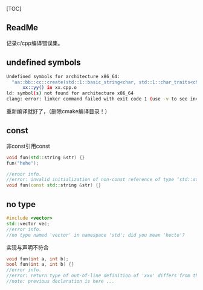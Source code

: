[TOC]



## ReadMe

记录c/cpp编译错误集。



## undefined symbols

```bash
Undefined symbols for architecture x86_64:
  "aa::bb::cc::create(std::1::basic_string<char, std::1::char_traits<char>, std::__1::allocator<char> > const&)", referenced from:
      xx::yy() in xx.cpp.o
ld: symbol(s) not found for architecture x86_64
clang: error: linker command failed with exit code 1 (use -v to see invocation)
```

重新编译就好了，（删除cmake编译目录！）



## const

非const引用const

```cpp
void fun(std::string &str) {}
fun("hehe");

//eroor info.
//error: invalid initialization of non-const reference of type ‘std::string& {aka std::basic_string<char>&}’ from an rvalue of type ‘const char*’
void fun(const std::string &str) {}
```



## no type

```cpp
#include <vector>
std::vector vec;
//error info.
//no type named 'vector' in namespace 'std'; did you mean 'hecto'?
```



实现与声明不符合

```cpp
void fun(int a, int b);
bool fun(int a, int b) {}
//error info.
//error: return type of out-of-line definition of 'xxx' differs from that in the declaration ...
//note: previous declaration is here ...
```

